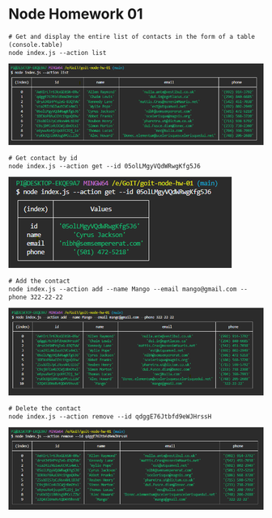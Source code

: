 # Node Homework 01

```shell
# Get and display the entire list of contacts in the form of a table (console.table)
node index.js --action list
```

![Screenshot of terminal with 1st task.](/screen_shots/01.png)

```shell
# Get contact by id
node index.js --action get --id 05olLMgyVQdWRwgKfg5J6
```

![Screenshot of terminal with 2nd task.](/screen_shots/02.png)

```shell
# Add the contact
node index.js --action add --name Mango --email mango@gmail.com --phone 322-22-22
```

![Screenshot of terminal with 3rd task.](/screen_shots/03.png)

```shell
# Delete the contact
node index.js --action remove --id qdggE76Jtbfd9eWJHrssH
```

![Screenshot of terminal with 4th task.](/screen_shots/04.png)
